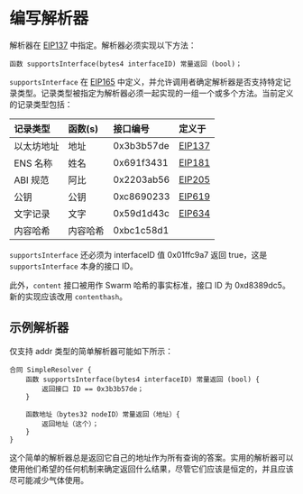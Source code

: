 # 编写解析器

解析器在 [EIP137](https://github.com/ethereum/EIPs/issues/137) 中指定。解析器必须实现以下方法：

```文本
函数 supportsInterface(bytes4 interfaceID) 常量返回 (bool)；
```

`supportsInterface` 在 [EIP165](https://github.com/ethereum/EIPs/issues/165) 中定义，并允许调用者确定解析器是否支持特定记录类型。记录类型被指定为解析器必须一起实现的一组一个或多个方法。当前定义的记录类型包括：

| 记录类型 | 函数\(s\) | 接口编号 | 定义于 |
| :--- | :--- | :--- | :--- |
| 以太坊地址 | 地址 | 0x3b3b57de | [EIP137](https://github.com/ethereum/EIPs/issues/137) |
| ENS 名称 | 姓名 | 0x691f3431 | [EIP181](https://github.com/ethereum/EIPs/issues/181) |
| ABI 规范 | 阿比 | 0x2203ab56 | [EIP205](https://eips.ethereum.org/EIPS/eip-205) |
| 公钥 | 公钥 | 0xc8690233 | [EIP619](https://github.com/ethereum/EIPs/pull/619) |
| 文字记录 | 文字 | 0x59d1d43c | [EIP634](https://eips.ethereum.org/EIPS/eip-634) |
| 内容哈希 | 内容哈希 | 0xbc1c58d1 | |

`supportsInterface` 还必须为 interfaceID 值 0x01ffc9a7 返回 true，这是 `supportsInterface` 本身的接口 ID。

此外，`content` 接口被用作 Swarm 哈希的事实标准，接口 ID 为 0xd8389dc5。新的实现应该改用 `contenthash`。

## 示例解析器

仅支持 addr 类型的简单解析器可能如下所示：

```文本
合同 SimpleResolver {
    函数 supportsInterface(bytes4 interfaceID) 常量返回 (bool) {
        返回接口 ID == 0x3b3b57de；
    }

    函数地址（bytes32 nodeID）常量返回（地址）{
        返回地址（这个）；
    }
}
```

这个简单的解析器总是返回它自己的地址作为所有查询的答案。实用的解析器可以使用他们希望的任何机制来确定返回什么结果，尽管它们应该是恒定的，并且应该尽可能减少气体使用。